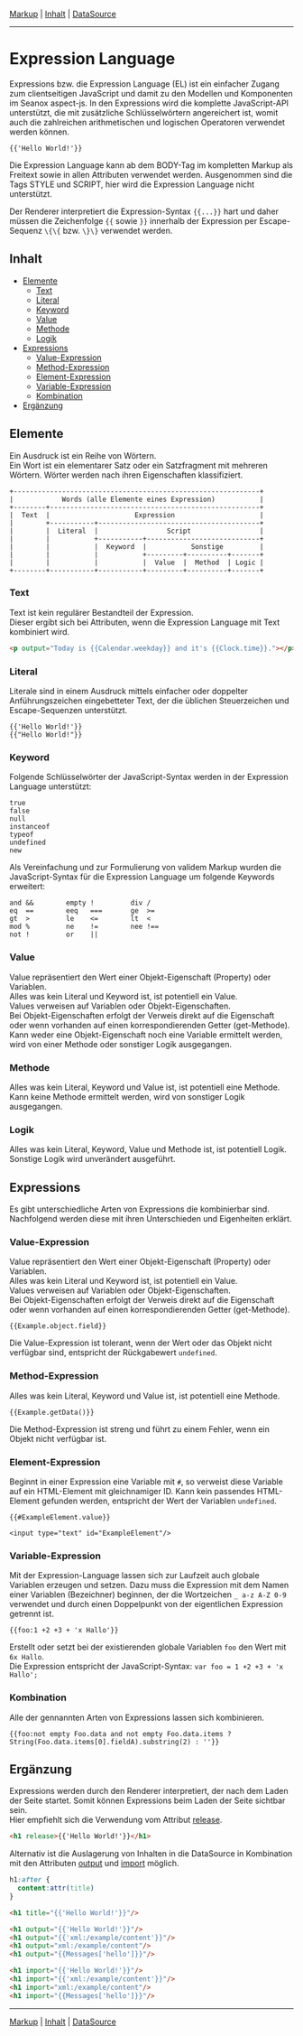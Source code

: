 [Markup](markup.md) | [Inhalt](README.md#expression-language) | [DataSource](datasource.md)
- - -

# Expression Language

Expressions bzw. die Expression Language (EL) ist ein einfacher Zugang zum
clientseitigen JavaScript und damit zu den Modellen und Komponenten im Seanox
aspect-js. In den Expressions wird die komplette JavaScript-API unterst&uuml;tzt, die
mit zus&auml;tzliche Schl&uuml;sselw&ouml;rtern angereichert ist, womit auch die zahlreichen
arithmetischen und logischen Operatoren verwendet werden k&ouml;nnen.

```
{{'Hello World!'}}
```

Die Expression Language kann ab dem BODY-Tag im kompletten Markup als Freitext
sowie in allen Attributen verwendet werden. Ausgenommen sind die Tags STYLE und
SCRIPT, hier wird die Expression Language nicht unterst&uuml;tzt.

Der Renderer interpretiert die Expression-Syntax `{{...}}` hart und daher
m&uuml;ssen die Zeichenfolge `{{` sowie `}}` innerhalb der Expression per
Escape-Sequenz `\{\{` bzw. `\}\}` verwendet werden.


## Inhalt

* [Elemente](#elemente)
  * [Text](#text)
  * [Literal](#literal)
  * [Keyword](#keyword)
  * [Value](#value)
  * [Methode](#methode)
  * [Logik](#logik)  
* [Expressions](#expressions)
  * [Value-Expression](#value-expression)
  * [Method-Expression](#method-expression)
  * [Element-Expression](#element-expression)
  * [Variable-Expression](#variable-expression)  
  * [Kombination](#kombination)  
* [Erg&auml;nzung](#erg-nzung)
  

## Elemente

Ein Ausdruck ist ein Reihe von W&ouml;rtern.  
Ein Wort ist ein elementarer Satz oder ein Satzfragment mit mehreren W&ouml;rtern.
W&ouml;rter werden nach ihren Eigenschaften klassifiziert.

```
+-------------------------------------------------------------+
|            Words (alle Elemente eines Expression)           |  
+--------+----------------------------------------------------+
|  Text  |                     Expression                     |
|        +-----------+----------------------------------------+
|        |  Literal  |                 Script                 |
|        |           +-----------+----------------------------+
|        |           |  Keyword  |           Sonstige         |
|        |           |           +---------+----------+-------+
|        |           |           |  Value  |  Method  | Logic |
+--------+-----------+-----------+---------+----------+-------+
```


### Text

Text ist kein regul&auml;rer Bestandteil der Expression.  
Dieser ergibt sich bei Attributen, wenn die Expression Language mit Text
kombiniert wird.

```html
<p output="Today is {{Calendar.weekday}} and it's {{Clock.time}}."></p>
```


### Literal

Literale sind in einem Ausdruck mittels einfacher oder doppelter
Anf&uuml;hrungszeichen eingebetteter Text, der die &uuml;blichen Steuerzeichen und
Escape-Sequenzen unterst&uuml;tzt.

```
{{'Hello World!'}}
{{"Hello World!"}}
```


### Keyword

Folgende Schl&uuml;sselw&ouml;rter der JavaScript-Syntax werden in der Expression Language
unterst&uuml;tzt:

```
true
false
null
instanceof
typeof
undefined
new
```

Als Vereinfachung und zur Formulierung von validem Markup wurden die
JavaScript-Syntax f&uuml;r die Expression Language um folgende Keywords erweitert:

```
and &&        empty !         div /
eq  ==        eeq   ===       ge  >=
gt  >         le    <=        lt  <
mod %         ne    !=        nee !==
not !         or    ||
```


### Value

Value repr&auml;sentiert den Wert einer Objekt-Eigenschaft (Property) oder Variablen.  
Alles was kein Literal und Keyword ist, ist potentiell ein Value.  
Values verweisen auf Variablen oder Objekt-Eigenschaften.  
Bei Objekt-Eigenschaften erfolgt der Verweis direkt auf die Eigenschaft oder
wenn vorhanden auf einen korrespondierenden Getter (get-Methode).  
Kann weder eine Objekt-Eigenschaft noch eine Variable ermittelt werden, wird von
einer Methode oder sonstiger Logik ausgegangen.


### Methode

Alles was kein Literal, Keyword und Value ist, ist potentiell eine Methode.  
Kann keine Methode ermittelt werden, wird von sonstiger Logik ausgegangen.


### Logik

Alles was kein Literal, Keyword, Value und Methode ist, ist potentiell Logik.  
Sonstige Logik wird unver&auml;ndert ausgef&uuml;hrt.


## Expressions

Es gibt unterschiedliche Arten von Expressions die kombinierbar sind.  
Nachfolgend werden diese mit ihren Unterschieden und Eigenheiten erkl&auml;rt.


### Value-Expression

Value repr&auml;sentiert den Wert einer Objekt-Eigenschaft (Property) oder Variablen.  
Alles was kein Literal und Keyword ist, ist potentiell ein Value.  
Values verweisen auf Variablen oder Objekt-Eigenschaften.  
Bei Objekt-Eigenschaften erfolgt der Verweis direkt auf die Eigenschaft oder
wenn vorhanden auf einen korrespondierenden Getter (get-Methode).  

```
{{Example.object.field}}
```

Die Value-Expression ist tolerant, wenn der Wert oder das Objekt nicht verf&uuml;gbar
sind, entspricht der R&uuml;ckgabewert `undefined`.


### Method-Expression

Alles was kein Literal, Keyword und Value ist, ist potentiell eine Methode. 

```
{{Example.getData()}}
```

Die Method-Expression ist streng und f&uuml;hrt zu einem Fehler, wenn ein Objekt
nicht verf&uuml;gbar ist.


### Element-Expression

Beginnt in einer Expression eine Variable mit `#`, so verweist diese Variable
auf ein HTML-Element mit gleichnamiger ID. Kann kein passendes HTML-Element
gefunden werden, entspricht der Wert der Variablen `undefined`.

```
{{#ExampleElement.value}}

<input type="text" id="ExampleElement"/>
```


### Variable-Expression

Mit der Expression-Language lassen sich zur Laufzeit auch globale Variablen
erzeugen und setzen. Dazu muss die Expression mit dem Namen einer Variablen
(Bezeichner) beginnen, der die Wortzeichen `_ a-z A-Z 0-9` verwendet und durch
einen Doppelpunkt von der eigentlichen Expression getrennt ist.  

```
{{foo:1 +2 +3 + 'x Hallo'}}
```

Erstellt oder setzt bei der existierenden globale Variablen `foo` den Wert mit
`6x Hallo`.  
Die Expression entspricht der JavaScript-Syntax: `var foo = 1 +2 +3 + 'x Hallo';`


### Kombination

Alle der gennannten Arten von Expressions lassen sich kombinieren.

```
{{foo:not empty Foo.data and not empty Foo.data.items ? String(Foo.data.items[0].fieldA).substring(2) : ''}}
```


## Erg&auml;nzung

Expressions werden durch den Renderer interpretiert, der nach dem Laden der
Seite startet. Somit k&ouml;nnen Expressions beim Laden der Seite sichtbar sein.  
Hier empfiehlt sich die Verwendung vom Attribut [release](markup.md#release).

```html
<h1 release>{{'Hello World!'}}</h1>
```

Alternativ ist die Auslagerung von Inhalten in die DataSource in Kombination mit
den Attributen [output](markup.md#output) und [import](markup.md#import)
m&ouml;glich.

```css
h1:after {
  content:attr(title)
}
```

```html
<h1 title="{{'Hello World!'}}"/>

<h1 output="{{'Hello World!'}}"/>
<h1 output="{{'xml:/example/content'}}"/>
<h1 output="xml:/example/content"/>
<h1 output="{{Messages['hello']}}"/>

<h1 import="{{'Hello World!'}}"/>
<h1 import="{{'xml:/example/content'}}"/>
<h1 import="xml:/example/content"/>
<h1 import="{{Messages['hello']}}"/>
```


- - -

[Markup](markup.md) | [Inhalt](README.md#expression-language) | [DataSource](datasource.md)
